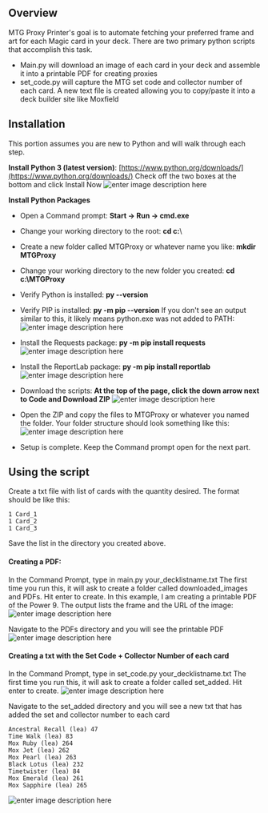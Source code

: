 ## Overview

MTG Proxy Printer's goal is to automate fetching your preferred frame and art for each Magic card in your deck.
There are two primary python scripts that accomplish this task. 

 - Main.py will download an image of each card in your deck and assemble it into a printable PDF for creating proxies
 - set_code.py will capture the MTG set code and collector number of each card. A new text file is created allowing you to copy/paste it into a deck builder site like Moxfield

## Installation
This portion assumes you are new to Python and will walk through each step.

**Install Python 3 (latest version)**: [https://www.python.org/downloads/](https://www.python.org/downloads/)
Check off the two boxes at the bottom and click Install Now
![enter image description here](https://github.com/rrseeley/MTG_Proxy_Printer/assets/57955702/53105a71-37a8-4a2e-aca4-2aac5b5d1e31)

**Install Python Packages** 
-  Open a Command prompt: **Start -> Run -> cmd.exe**
- Change your working directory to the root: **cd c:**\ 
- Create a new folder called MTGProxy or whatever name you like: **mkdir MTGProxy**
- Change your working directory to the new folder you created: **cd c:\MTGProxy**
- Verify Python is installed: **py --version**
- Verify PIP is installed: **py -m pip --version**
If you don't see an output similar to this, it likely means python.exe was not added to PATH:
![enter image description here](https://github.com/rrseeley/MTG_Proxy_Printer/assets/57955702/4ddc5456-bae6-48ff-b895-63a193b8d4a0)

- Install the Requests package: **py -m pip install requests**
![enter image description here](https://github.com/rrseeley/MTG_Proxy_Printer/assets/57955702/70c4ddd8-7cef-4c05-a096-4f8b0cde35ae)

- Install the ReportLab package: **py -m pip install reportlab**
![enter image description here](https://github.com/rrseeley/MTG_Proxy_Printer/assets/57955702/5b6a957f-3918-42ec-bbe3-18d2405ae921)

- Download the scripts: **At the top of the page, click the down arrow next to Code and Download ZIP**
![enter image description here](https://github.com/rrseeley/MTG_Proxy_Printer/assets/57955702/b13c21bf-cb4d-4dea-ab8a-65664f82029c)

- Open the ZIP and copy the files to MTGProxy or whatever you named the folder. Your folder structure should look something like this:
![enter image description here](https://github.com/rrseeley/MTG_Proxy_Printer/assets/57955702/7e461ddc-c2ff-4a96-a5f2-1db45d45912a)

- Setup is complete. Keep the Command prompt open for the next part.

## Using the script
Create a txt file with list of cards with the quantity desired. The format should be like this:

    1 Card_1 
    1 Card_2 
    1 Card_3

Save the list in the directory you created above. 
#### Creating a PDF: 
In the Command Prompt, type in main.py your_decklistname.txt
The first time you run this, it will ask to create a folder called downloaded_images and PDFs. Hit enter to create.
In this example, I am creating a printable PDF of the Power 9. The output lists the frame and the URL of the image:
![enter image description here](https://github.com/rrseeley/MTG_Proxy_Printer/assets/57955702/c0441ce6-885d-4848-aaba-5b4c63a5962c)

Navigate to the PDFs directory and you will see the printable PDF 
![enter image description here](https://github.com/rrseeley/MTG_Proxy_Printer/assets/57955702/e4b9cc59-dfda-47db-968c-b096ff378c33)

#### Creating a txt with the Set Code + Collector Number of each card

In the Command Prompt, type in set_code.py your_decklistname.txt
The first time you run this, it will ask to create a folder called set_added. Hit enter to create.
![enter image description here](https://github.com/rrseeley/MTG_Proxy_Printer/assets/57955702/d0a952a4-cd33-47db-a050-6915e4a48e97)

Navigate to the set_added directory and you will see a new txt that has added the set and collector number to each card

    Ancestral Recall (lea) 47
    Time Walk (lea) 83
    Mox Ruby (lea) 264
    Mox Jet (lea) 262
    Mox Pearl (lea) 263
    Black Lotus (lea) 232
    Timetwister (lea) 84
    Mox Emerald (lea) 261
    Mox Sapphire (lea) 265
![enter image description here](https://github.com/rrseeley/MTG_Proxy_Printer/assets/57955702/7d816ef0-9fc8-472a-ba06-0f6bb1096ed7)



